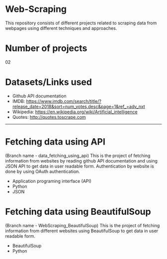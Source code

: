 # Web-Scraping
This repository consists of different projects related to scraping data from webpages using different techniques and approaches.

# Number of projects
02

# Datasets/Links used
- Github API documentation
- IMDB: https://www.imdb.com/search/title/?release_date=2018&sort=num_votes,desc&page=1&ref_=adv_nxt
- Wikipedia: https://en.wikipedia.org/wiki/Artificial_intelligence
- Quotes: http://quotes.toscrape.com
***********************************************************************************************************************************************************************************
# Fetching data using API
(Branch name - data_fetching_using_api) This is the project of fetching information from websites by reading github API documentation and using JSON API to get data in user readable form. Authentication by website is done by using OAuth authentication.
- Application programing interface (API)
- Python
- JSON

# Fetching data using BeautifulSoup
(Branch name - WebScraping_BeautifulSoup) This is the project of fetching information from different websites using BeautifulSoup to get data in user readable form.
- BeautifulSoup
- Python
